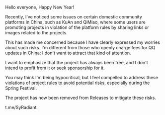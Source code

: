 Hello everyone, Happy New Year!

Recently, I've noticed some issues on certain domestic community platforms in China, such as KuAn and QiMiao, where some users are promoting projects in violation of the platform rules by sharing links or images related to the projects.

This has made me concerned because I have clearly expressed my worries about such risks. I'm different from those who openly charge fees for QQ updates in China; I don't want to attract that kind of attention.

I want to emphasize that the project has always been free, and I don't intend to profit from it or seek sponsorship for it.

You may think I'm being hypocritical, but I feel compelled to address these violations of project rules to avoid potential risks, especially during the Spring Festival.

The project has now been removed from Releases to mitigate these risks.

t.me/SyRadiant
